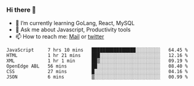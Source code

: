### Hi there 👋

- 🌱 I’m currently learning GoLang, React, MySQL
- 💬 Ask me about Javascript, Productivity tools 
- 📫 How to reach me: [Mail](mailto:kvaishak47@gmail.com) or [twitter](https://twitter.com/kvaish4k)

<!--START_SECTION:waka-->

```text
JavaScript     7 hrs 10 mins   ████████████████░░░░░░░░░   64.45 %
HTML           1 hr 21 mins    ███░░░░░░░░░░░░░░░░░░░░░░   12.16 %
XML            1 hr 1 min      ██▒░░░░░░░░░░░░░░░░░░░░░░   09.19 %
OpenEdge ABL   56 mins         ██░░░░░░░░░░░░░░░░░░░░░░░   08.40 %
CSS            27 mins         █░░░░░░░░░░░░░░░░░░░░░░░░   04.16 %
JSON           6 mins          ▒░░░░░░░░░░░░░░░░░░░░░░░░   00.99 %
```

<!--END_SECTION:waka-->
